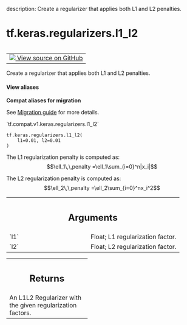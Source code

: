 description: Create a regularizer that applies both L1 and L2 penalties.

<div itemscope itemtype="http://developers.google.com/ReferenceObject">
<meta itemprop="name" content="tf.keras.regularizers.l1_l2" />
<meta itemprop="path" content="Stable" />
</div>

# tf.keras.regularizers.l1_l2

<!-- Insert buttons and diff -->

<table class="tfo-notebook-buttons tfo-api nocontent" align="left">
<td>
  <a target="_blank" href="https://github.com/tensorflow/tensorflow/blob/r2.2/tensorflow/python/keras/regularizers.py#L263-L280">
    <img src="https://www.tensorflow.org/images/GitHub-Mark-32px.png" />
    View source on GitHub
  </a>
</td>
</table>



Create a regularizer that applies both L1 and L2 penalties.

<section class="expandable">
  <h4 class="showalways">View aliases</h4>
  <p>
<b>Compat aliases for migration</b>
<p>See
<a href="https://www.tensorflow.org/guide/migrate">Migration guide</a> for
more details.</p>
<p>`tf.compat.v1.keras.regularizers.l1_l2`</p>
</p>
</section>

<pre class="devsite-click-to-copy prettyprint lang-py tfo-signature-link">
<code>tf.keras.regularizers.l1_l2(
    l1=0.01, l2=0.01
)
</code></pre>



<!-- Placeholder for "Used in" -->

The L1 regularization penalty is computed as:
$$\ell_1\,\,penalty =\ell_1\sum_{i=0}^n|x_i|$$

The L2 regularization penalty is computed as:
$$\ell_2\,\,penalty =\ell_2\sum_{i=0}^nx_i^2$$

<!-- Tabular view -->
 <table class="responsive fixed orange">
<colgroup><col width="214px"><col></colgroup>
<tr><th colspan="2"><h2 class="add-link">Arguments</h2></th></tr>

<tr>
<td>
`l1`
</td>
<td>
Float; L1 regularization factor.
</td>
</tr><tr>
<td>
`l2`
</td>
<td>
Float; L2 regularization factor.
</td>
</tr>
</table>



<!-- Tabular view -->
 <table class="responsive fixed orange">
<colgroup><col width="214px"><col></colgroup>
<tr><th colspan="2"><h2 class="add-link">Returns</h2></th></tr>
<tr class="alt">
<td colspan="2">
An L1L2 Regularizer with the given regularization factors.
</td>
</tr>

</table>

